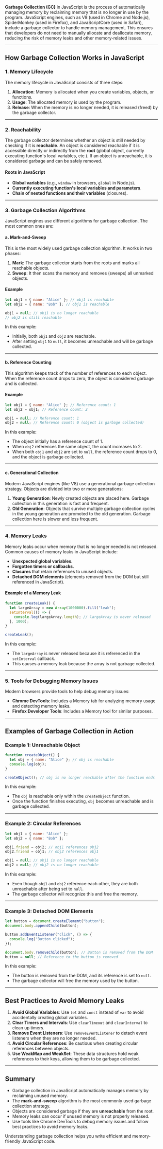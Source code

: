 **Garbage Collection (GC)** in JavaScript is the process of automatically managing memory by reclaiming memory that is no longer in use by the program. JavaScript engines, such as V8 (used in Chrome and Node.js), SpiderMonkey (used in Firefox), and JavaScriptCore (used in Safari), include a garbage collector to handle memory management. This ensures that developers do not need to manually allocate and deallocate memory, reducing the risk of memory leaks and other memory-related issues.

---

## **How Garbage Collection Works in JavaScript**

### **1. Memory Lifecycle**

The memory lifecycle in JavaScript consists of three steps:

1. **Allocation**: Memory is allocated when you create variables, objects, or functions.
2. **Usage**: The allocated memory is used by the program.
3. **Release**: When the memory is no longer needed, it is released (freed) by the garbage collector.

---

### **2. Reachability**

The garbage collector determines whether an object is still needed by checking if it is **reachable**. An object is considered reachable if it is accessible directly or indirectly from the **root** (global object, currently executing function's local variables, etc.). If an object is unreachable, it is considered garbage and can be safely removed.

#### **Roots in JavaScript**

- **Global variables** (e.g., `window` in browsers, `global` in Node.js).
- **Currently executing function's local variables and parameters**.
- **Chain of nested functions and their variables** (closures).

---

### **3. Garbage Collection Algorithms**

JavaScript engines use different algorithms for garbage collection. The most common ones are:

#### **a. Mark-and-Sweep**

This is the most widely used garbage collection algorithm. It works in two phases:

1. **Mark**: The garbage collector starts from the roots and marks all reachable objects.
2. **Sweep**: It then scans the memory and removes (sweeps) all unmarked objects.

#### **Example**

```javascript
let obj1 = { name: "Alice" }; // obj1 is reachable
let obj2 = { name: "Bob" }; // obj2 is reachable

obj1 = null; // obj1 is no longer reachable
// obj2 is still reachable
```

In this example:

- Initially, both `obj1` and `obj2` are reachable.
- After setting `obj1` to `null`, it becomes unreachable and will be garbage collected.

---

#### **b. Reference Counting**

This algorithm keeps track of the number of references to each object. When the reference count drops to zero, the object is considered garbage and is collected.

#### **Example**

```javascript
let obj1 = { name: "Alice" }; // Reference count: 1
let obj2 = obj1; // Reference count: 2

obj1 = null; // Reference count: 1
obj2 = null; // Reference count: 0 (object is garbage collected)
```

In this example:

- The object initially has a reference count of 1.
- When `obj2` references the same object, the count increases to 2.
- When both `obj1` and `obj2` are set to `null`, the reference count drops to 0, and the object is garbage collected.

---

#### **c. Generational Collection**

Modern JavaScript engines (like V8) use a generational garbage collection strategy. Objects are divided into two or more generations:

1. **Young Generation**: Newly created objects are placed here. Garbage collection in this generation is fast and frequent.
2. **Old Generation**: Objects that survive multiple garbage collection cycles in the young generation are promoted to the old generation. Garbage collection here is slower and less frequent.

---

### **4. Memory Leaks**

Memory leaks occur when memory that is no longer needed is not released. Common causes of memory leaks in JavaScript include:

- **Unexpected global variables**.
- **Forgotten timers or callbacks**.
- **Closures** that retain references to unused objects.
- **Detached DOM elements** (elements removed from the DOM but still referenced in JavaScript).

#### **Example of a Memory Leak**

```javascript
function createLeak() {
  let largeArray = new Array(1000000).fill("leak");
  setInterval(() => {
    console.log(largeArray.length); // largeArray is never released
  }, 1000);
}

createLeak();
```

In this example:

- The `largeArray` is never released because it is referenced in the `setInterval` callback.
- This causes a memory leak because the array is not garbage collected.

---

### **5. Tools for Debugging Memory Issues**

Modern browsers provide tools to help debug memory issues:

- **Chrome DevTools**: Includes a Memory tab for analyzing memory usage and detecting memory leaks.
- **Firefox Developer Tools**: Includes a Memory tool for similar purposes.

---

## **Examples of Garbage Collection in Action**

### **Example 1: Unreachable Object**

```javascript
function createObject() {
  let obj = { name: "Alice" }; // obj is reachable
  console.log(obj);
}

createObject(); // obj is no longer reachable after the function ends
```

In this example:

- The `obj` is reachable only within the `createObject` function.
- Once the function finishes executing, `obj` becomes unreachable and is garbage collected.

---

### **Example 2: Circular References**

```javascript
let obj1 = { name: "Alice" };
let obj2 = { name: "Bob" };

obj1.friend = obj2; // obj1 references obj2
obj2.friend = obj1; // obj2 references obj1

obj1 = null; // obj1 is no longer reachable
obj2 = null; // obj2 is no longer reachable
```

In this example:

- Even though `obj1` and `obj2` reference each other, they are both unreachable after being set to `null`.
- The garbage collector will recognize this and free the memory.

---

### **Example 3: Detached DOM Elements**

```javascript
let button = document.createElement("button");
document.body.appendChild(button);

button.addEventListener("click", () => {
  console.log("Button clicked");
});

document.body.removeChild(button); // Button is removed from the DOM
button = null; // Reference to the button is removed
```

In this example:

- The button is removed from the DOM, and its reference is set to `null`.
- The garbage collector will free the memory used by the button.

---

## **Best Practices to Avoid Memory Leaks**

1. **Avoid Global Variables**: Use `let` and `const` instead of `var` to avoid accidentally creating global variables.
2. **Clear Timers and Intervals**: Use `clearTimeout` and `clearInterval` to clean up timers.
3. **Remove Event Listeners**: Use `removeEventListener` to detach event listeners when they are no longer needed.
4. **Avoid Circular References**: Be cautious when creating circular references between objects.
5. **Use WeakMap and WeakSet**: These data structures hold weak references to their keys, allowing them to be garbage collected.

---

## **Summary**

- Garbage collection in JavaScript automatically manages memory by reclaiming unused memory.
- The **mark-and-sweep** algorithm is the most commonly used garbage collection strategy.
- Objects are considered garbage if they are **unreachable** from the root.
- Memory leaks can occur if unused memory is not properly released.
- Use tools like Chrome DevTools to debug memory issues and follow best practices to avoid memory leaks.

Understanding garbage collection helps you write efficient and memory-friendly JavaScript code.
